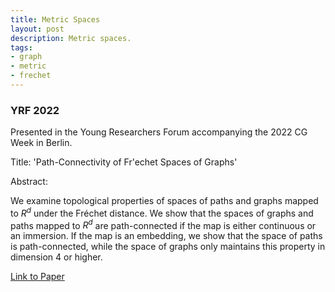 ```yaml
---
title: Metric Spaces
layout: post
description: Metric spaces.
tags:
- graph 
- metric
- frechet
---
```


### YRF 2022

Presented in the Young Researchers Forum accompanying the 2022 CG Week in Berlin.

Title: 'Path-Connectivity of Fr\'echet Spaces of Graphs'

Abstract: 

We examine topological properties of spaces of paths and graphs mapped to $R^d$ under the Fréchet distance. 
We show that the spaces of graphs and paths mapped to $R^d$ are path-connected if the map is either 
continuous or an immersion. If the map is an embedding, we show that the space of paths is path-connected, while the space of graphs only maintains this property in dimension 4 or higher.

[Link to Paper](../../assets/yrf2022.pdf)
